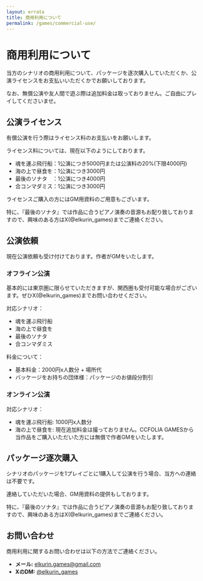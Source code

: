```yaml
---
layout: errata
title: 商用利用について
permalink: /games/commercial-use/
---
```


<div class="commercial-use-page">
  <h1>商用利用について</h1>
  <p>当方のシナリオの商用利用について、パッケージを逐次購入していただくか、公演ライセンスをお支払いいただくかでお願いしております。</p>
  <p>なお、無償公演や友人間で遊ぶ際は追加料金は取っておりません。ご自由にプレイしてくださいませ。</p>

  <!-- 公演ライセンス -->
  <section id="license">
    <h2>公演ライセンス</h2>
    <p>有償公演を行う際はライセンス料のお支払いをお願いします。</p>
    <p>ライセンス料については、現在以下のようにしております。</p>
    <ul>
      <li>魂を運ぶ飛行船：1公演につき5000円または公演料の20%(下限4000円)</li>
      <li>海の上で昼食を：1公演につき3000円</li>
      <li>最後のソナタ　：1公演につき4000円</li>
      <li>合コンマダミス：1公演につき3000円</li>
    </ul>
    <p>ライセンスご購入の方にはGM用資料のご用意もございます。</p>
    <p>特に、『最後のソナタ』では作品に合うピアノ演奏の音源もお配り致しておりますので、興味のある方はX(@elkurin_games)までご連絡ください。</p>
  </section>

  <!-- 公演依頼 -->
  <section id="request">
    <h2>公演依頼</h2>
    <p>現在公演依頼も受け付けております。作者がGMをいたします。</p>
    <h3>オフライン公演</h3>
    <p>基本的には東京圏に限らせていただきますが、関西圏も受付可能な場合がございます。ぜひX(@elkurin_games)までお問い合わせください。</p>
    <p>対応シナリオ：</p>
    <ul>
      <li>魂を運ぶ飛行船</li>
      <li>海の上で昼食を</li>
      <li>最後のソナタ</li>
      <li>合コンマダミス</li>
    </ul>
    <p>料金について：</p>
    <ul>
      <li>基本料金：2000円x人数分 + 場所代</li>
      <li>バッケージをお持ちの団体様：パッケージのお値段分割引</li>
    </ul>
    <h3>オンライン公演</h3>
    <p>対応シナリオ：</p>
    <ul>
      <li>魂を運ぶ飛行船: 1000円x人数分</li>
      <li>海の上で昼食を: 現在追加料金は撮っておりません。CCFOLIA
      GAMESから当作品をご購入いただいた方には無償で作者GMをいたします。</li>
    </ul>
  </section>

  <!-- パッケージ逐次購入 -->
  <section id="purchase">
    <h2>パッケージ逐次購入</h2>
    <p>シナリオのパッケージを1プレイごとに1購入して公演を行う場合、当方への連絡は不要です。</p>
    <p>連絡していただいた場合、GM用資料の提供もしております。</p>
    <p>特に、『最後のソナタ』では作品に合うピアノ演奏の音源もお配り致しておりますので、興味のある方はX(@elkurin_games)までご連絡ください。</p>
  </section>

  <!-- お問い合わせ -->
  <section id="contact">
    <h2>お問い合わせ</h2>
    <p>商用利用に関するお問い合わせは以下の方法でご連絡ください。</p>
    <ul>
      <li><strong>メール:</strong> <a href="mailto:elkurin.games@gmail.com">elkurin.games@gmail.com</a></li>
      <li><strong>XのDM:</strong> <a href="https://twitter.com/elkurin_games" target="_blank">@elkurin_games</a></li>
    </ul>
  </section>
</div>

